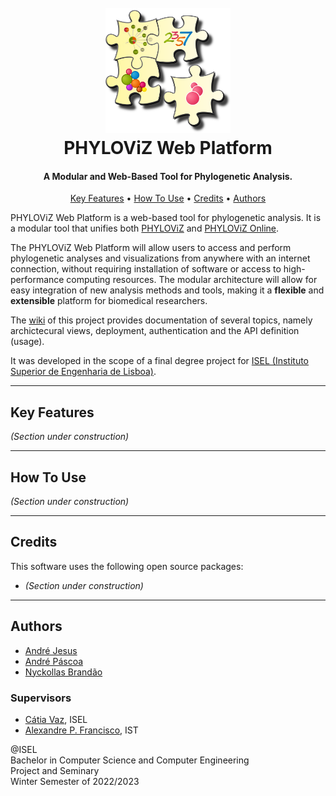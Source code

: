 <h1 align="center">
  <br>
  <img src="docs/imgs/logo.png" alt="PHYLOViZ Web Platform" width="200">
  <br>
  PHYLOViZ Web Platform
  <br>
</h1>

<h4 align="center">A Modular and Web-Based Tool for Phylogenetic Analysis.</h4>

<p align="center">
  <a href="#key-features">Key Features</a> •
  <a href="#how-to-use">How To Use</a> •
  <a href="#credits">Credits</a> •
  <a href="#authors">Authors</a>
</p>

PHYLOViZ Web Platform is a web-based tool for phylogenetic analysis. It is a modular tool that unifies both
[PHYLOViZ](https://www.phyloviz.net/) and [PHYLOViZ Online](https://online.phyloviz.net/index).

The PHYLOViZ Web Platform will allow users to access and perform phylogenetic analyses and visualizations from anywhere
with an internet connection, without requiring installation of software or access to high-performance computing
resources. The modular architecture will allow for easy integration of new analysis methods and tools, making it a
**flexible** and **extensible** platform for biomedical researchers.

The [wiki](https://github.com/bodybuilders-team/phyloviz-web-platform/wiki) of this project provides documentation of
several topics, namely archictecural views, deployment, authentication and the API definition (usage).

It was developed in the scope of a final degree project
for [ISEL (Instituto Superior de Engenharia de Lisboa)](https://www.isel.pt/).

---

## Key Features

*(Section under construction)*

---

## How To Use

*(Section under construction)*

---

## Credits

This software uses the following open source packages:

* *(Section under construction)*

---

## Authors

* [André Jesus](https://github.com/andre-j3sus)
* [André Páscoa](https://github.com/devandrepascoa)
* [Nyckollas Brandão](https://github.com/Nyckoka)

### Supervisors

* [Cátia Vaz](https://cvaz.github.io/), ISEL
* [Alexandre P. Francisco](https://fenix.tecnico.ulisboa.pt/homepage/ist14152), IST

@ISEL<br/>
Bachelor in Computer Science and Computer Engineering<br/>
Project and Seminary<br/>
Winter Semester of 2022/2023